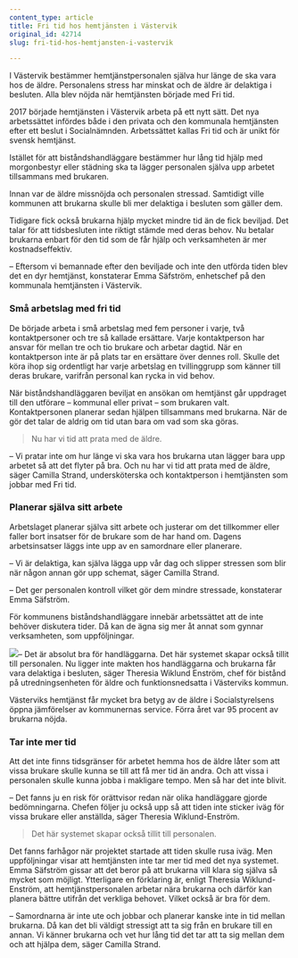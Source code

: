 ```yaml
---
content_type: article
title: Fri tid hos hemtjänsten i Västervik
original_id: 42714
slug: fri-tid-hos-hemtjansten-i-vastervik

---
```


I Västervik bestämmer hemtjänstpersonalen själva hur länge de ska vara hos de äldre. Personalens stress har minskat och de äldre är delaktiga i besluten. Alla blev nöjda när hemtjänsten började med Fri tid.

2017 började hemtjänsten i Västervik arbeta på ett nytt sätt. Det nya arbetssättet infördes både i den privata och den kommunala hemtjänsten efter ett beslut i Socialnämnden. Arbetssättet kallas Fri tid och är unikt för svensk hemtjänst.

Istället för att biståndshandläggare bestämmer hur lång tid hjälp med morgonbestyr eller städning ska ta lägger personalen själva upp arbetet tillsammans med brukaren.

Innan var de äldre missnöjda och personalen stressad. Samtidigt ville kommunen att brukarna skulle bli mer delaktiga i besluten som gäller dem.

Tidigare fick också brukarna hjälp mycket mindre tid än de fick beviljad. Det talar för att tidsbesluten inte riktigt stämde med deras behov. Nu betalar brukarna enbart för den tid som de får hjälp och verksamheten är mer kostnadseffektiv.

– Eftersom vi bemannade efter den beviljade och inte den utförda tiden blev det en dyr hemtjänst, konstaterar Emma Säfström, enhetschef på den kommunala hemtjänsten i Västervik.

### Små arbetslag med fri tid

De började arbeta i små arbetslag med fem personer i varje, två kontaktpersoner och tre så kallade ersättare. Varje kontaktperson har ansvar för mellan tre och tio brukare och arbetar dagtid. När en kontaktperson inte är på plats tar en ersättare över dennes roll. Skulle det köra ihop sig ordentligt har varje arbetslag en tvillinggrupp som känner till deras brukare, varifrån personal kan rycka in vid behov.

När biståndshandläggaren beviljat en ansökan om hemtjänst går uppdraget till den utförare – kommunal eller privat – som brukaren valt. Kontaktpersonen planerar sedan hjälpen tillsammans med brukarna. När de gör det talar de aldrig om tid utan bara om vad som ska göras.

> Nu har vi tid att prata med de äldre.

– Vi pratar inte om hur länge vi ska vara hos brukarna utan lägger bara upp arbetet så att det flyter på bra. Och nu har vi tid att prata med de äldre, säger Camilla Strand, undersköterska och kontaktperson i hemtjänsten som jobbar med Fri tid.

### Planerar själva sitt arbete

Arbetslaget planerar själva sitt arbete och justerar om det tillkommer eller faller bort insatser för de brukare som de har hand om. Dagens arbetsinsatser läggs inte upp av en samordnare eller planerare.

– Vi är delaktiga, kan själva lägga upp vår dag och slipper stressen som blir när någon annan gör upp schemat, säger Camilla Strand.

– Det ger personalen kontroll vilket gör dem mindre stressade, konstaterar Emma Säfström.

För kommunens biståndshandläggare innebär arbetssättet att de inte behöver diskutera tider. Då kan de ägna sig mer åt annat som gynnar verksamheten, som uppföljningar.

[![](https://www.suntarbetsliv.se/wp-content/uploads/2019/11/200x220-theresia-wiklund-enstrom.jpg)](https://www.suntarbetsliv.se/wp-content/uploads/2019/11/200x220-theresia-wiklund-enstrom.jpg)– Det är absolut bra för handläggarna. Det här systemet skapar också tillit till personalen. Nu ligger inte makten hos handläggarna och brukarna får vara delaktiga i besluten, säger Theresia Wiklund Enström, chef för bistånd på utredningsenheten för äldre och funktionsnedsatta i Västerviks kommun.

Västerviks hemtjänst får mycket bra betyg av de äldre i Socialstyrelsens öppna jämförelser av kommunernas service. Förra året var 95 procent av brukarna nöjda.

### Tar inte mer tid

Att det inte finns tidsgränser för arbetet hemma hos de äldre låter som att vissa brukare skulle kunna se till att få mer tid än andra. Och att vissa i personalen skulle kunna jobba i makligare tempo. Men så har det inte blivit.

– Det fanns ju en risk för orättvisor redan när olika handläggare gjorde bedömningarna. Chefen följer ju också upp så att tiden inte sticker iväg för vissa brukare eller anställda, säger Theresia Wiklund-Enström.

> Det här systemet skapar också tillit till personalen.

Det fanns farhågor när projektet startade att tiden skulle rusa iväg. Men uppföljningar visar att hemtjänsten inte tar mer tid med det nya systemet. Emma Säfström gissar att det beror på att brukarna vill klara sig själva så mycket som möjligt. Ytterligare en förklaring är, enligt Theresia Wiklund-Enström, att hemtjänstpersonalen arbetar nära brukarna och därför kan planera bättre utifrån det verkliga behovet. Vilket också är bra för dem.

– Samordnarna är inte ute och jobbar och planerar kanske inte in tid mellan brukarna. Då kan det bli väldigt stressigt att ta sig från en brukare till en annan. Vi känner brukarna och vet hur lång tid det tar att ta sig mellan dem och att hjälpa dem, säger Camilla Strand.

